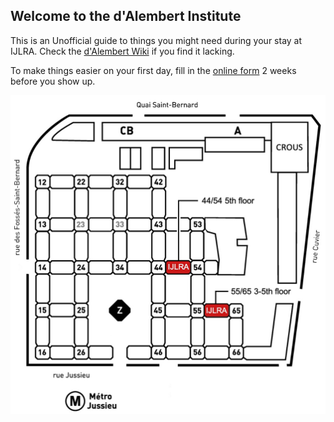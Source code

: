 ## Welcome to the d'Alembert Institute

This is an Unofficial guide to things you might need during your stay at IJLRA. Check the [d'Alembert Wiki](http://wiki.dalembert.upmc.fr) if you find it lacking.

To make things easier on your first day, fill in the [online form](http://inscription.dalembert.upmc.fr) 2 weeks before you show up.

![Screenshot](img/map_jussieu.jpg)

